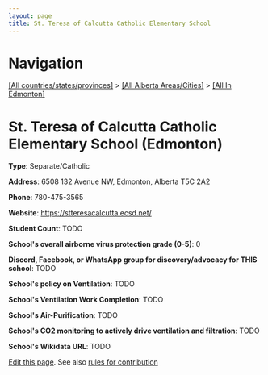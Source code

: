 ```yaml
---
layout: page
title: St. Teresa of Calcutta Catholic Elementary School
---
```

# Navigation

[[All countries/states/provinces]](../../..) > [[All Alberta Areas/Cities]](../..) > [[All In Edmonton]](..)

# St. Teresa of Calcutta Catholic Elementary School (Edmonton)

**Type**: Separate/Catholic

**Address**: 6508 132 Avenue NW, Edmonton, Alberta T5C 2A2

**Phone**: 780-475-3565

**Website**: <https://stteresacalcutta.ecsd.net/>

**Student Count**: TODO

**School's overall airborne virus protection grade (0-5)**: 0

**Discord, Facebook, or WhatsApp group for discovery/advocacy for THIS school**: TODO

**School's policy on Ventilation**: TODO

**School's Ventilation Work Completion**: TODO

**School's Air-Purification**: TODO

**School's CO2 monitoring to actively drive ventilation and filtration**: TODO

**School's Wikidata URL**: TODO


[Edit this page](https://github.com/ventilate-schools/AB/edit/main/./Edmonton/St._Teresa_of_Calcutta_Catholic_Elementary_School.md). See also [rules for contribution](../../../contribution-rules/)